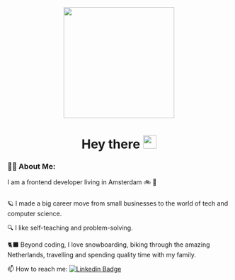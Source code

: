<div id="header" align="center">
  <img src="https://media.giphy.com/media/L1R1tvI9svkIWwpVYr/giphy.gif" width="250"/>
  <h1>
    Hey there
    <img src="https://media.giphy.com/media/hvRJCLFzcasrR4ia7z/giphy.gif" width="30px"/>
  </h1>
</div>

### :woman_technologist: About Me:
I am a frontend developer living in Amsterdam :bike: :tulip:
#####
 :ringed_planet:  I made a big career move from small businesses to the world of tech and computer science. 

 :mag:  I like self-teaching and problem-solving.

 :black_cat:  Beyond coding, I love snowboarding, biking through the amazing Netherlands, travelling and spending quality time with my family.

 :mailbox:  How to reach me: [![Linkedin Badge](https://img.shields.io/badge/LinkedIn-blue?style=for-the-badge&logo=linkedin&logoColor=white)](https://www.linkedin.com/in/dgalitsyna/)  

